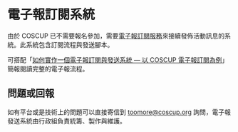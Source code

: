 # 電子報訂閱系統

由於 COSCUP 已不需要報名參加，需要[電子報訂閱服務](https://secretary.coscup.org/subscribe/coscup)來接續發佈活動訊息的系統。此系統包含訂閱流程與發送腳本。

可搭配「[如何實作一個電子報訂閱與發送系統 — 以 COSCUP 電子報訂閱為例](https://volunteer.coscup.org/doc/how_to_implement_an_email_subscription_coscup2023.pdf)」簡報閱讀完整的電子報流程。

## 問題或回報

如有平台或是技術上的問題可以直接寄信到 [toomore@coscup.org](mailto:toomore@coscup.org) 詢問，電子報發送系統由行政組負責統籌、製作與維護。
